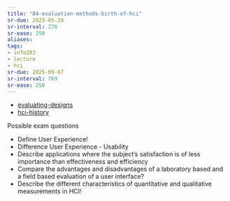 ```yaml
---
title: "04-evaluation-methods-birth-of-hci"
sr-due: 2023-05-29
sr-interval: 276
sr-ease: 250
aliases: 
tags: 
- info203
- lecture
- hci
sr-due: 2025-09-07
sr-interval: 769
sr-ease: 250
---
```


- [evaluating-designs](notes/evaluating-designs.md)
- [hci-history](hci-history.md)

Possible exam questions
- Define User Experience!
- Difference User Experience - Usability
- Describe applications where the subject’s satisfaction is of less importance than effectiveness and efficiency
- Compare the advantages and disadvantages of a laboratory based and a field based evaluation of a user interface?
- Describe the different characteristics of quantitative and qualitative measurements in HCI!
